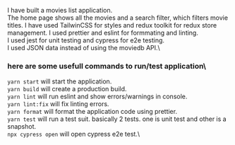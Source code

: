 I have built a movies list application.\
The home page shows all the movies and a search filter, which filters movie titles.
I have used TailwinCSS for styles and redux toolkit for redux store management.
I used prettier and eslint for formmating and linting.\
I used jest for unit testing and cypress for e2e testing.\
I used JSON data instead of using the moviedb API.\

### here are some usefull commands to run/test application\
`yarn start` will start the application.\
`yarn build` will create a production build.\
`yarn lint` will run eslint and show errors/warnings in console.\
`yarn lint:fix` will fix linting errors.\
`yarn format` will format the application code using prettier.\
`yarn test` will run a test suit. basically 2 tests. one is unit test and other is a snapshot.\
`npx cypress open` will open cypress e2e test.\


